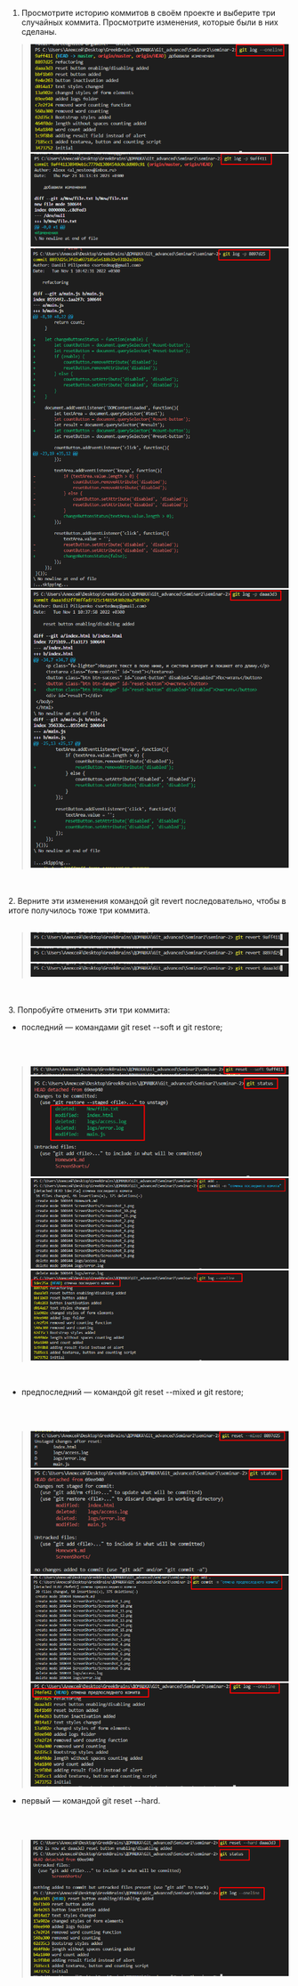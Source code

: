 1. Просмотрите историю коммитов в своём проекте и выберите три случайных коммита. Просмотрите изменения, которые были в них сделаны.


>![скрин 2](ScreenShorts/Screenshot_2.png)
>![скрин 6](ScreenShorts/Screenshot_6.png)
>![скрин 7](ScreenShorts/Screenshot_7.png)
>![скрин 8](ScreenShorts/Screenshot_8.png)




<br>
<br>
2. Верните эти изменения командой git revert последовательно, чтобы в итоге получилось тоже три коммита.
<br>
<br>

>![скрин 3](ScreenShorts/Screenshot_3.png)
>![скрин 4](ScreenShorts/Screenshot_4.png)
>![скрин 5](ScreenShorts/Screenshot_5.png)

<br>
<br>
3. Попробуйте отменить эти три коммита:  

* последний — командами git reset --soft и git restore;
<br>
<br>

>![скрин 9](ScreenShorts/Screenshot_9.png)
>![скрин 10](ScreenShorts/Screenshot_10.png)
>![скрин 11](ScreenShorts/Screenshot_12.png)
>![скрин 13](ScreenShorts/Screenshot_13.png)

<br>


* предпоследний — командой git reset --mixed и git restore;
<br>
<br>

>![скрин 14](ScreenShorts/Screenshot_14.png)
>![скрин 15](ScreenShorts/Screenshot_15.png)
>![скрин 16](ScreenShorts/Screenshot_16.png)
>![скрин 17](ScreenShorts/Screenshot_17.png)

* первый — командой git reset --hard.
<br>
<br>

>![скрин 18](ScreenShorts/Screenshot_18.png)

